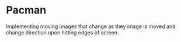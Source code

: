 # Pacman
Implementing moving images that change as they image is moved and change direction upon hitting edges of screen.
